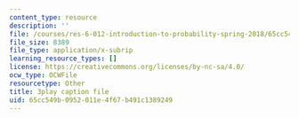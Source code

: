 ```yaml
---
content_type: resource
description: ''
file: /courses/res-6-012-introduction-to-probability-spring-2018/65cc549b0952011e4f67b491c1389249_J3aMHIajtFc.srt
file_size: 8389
file_type: application/x-subrip
learning_resource_types: []
license: https://creativecommons.org/licenses/by-nc-sa/4.0/
ocw_type: OCWFile
resourcetype: Other
title: 3play caption file
uid: 65cc549b-0952-011e-4f67-b491c1389249
---
```

